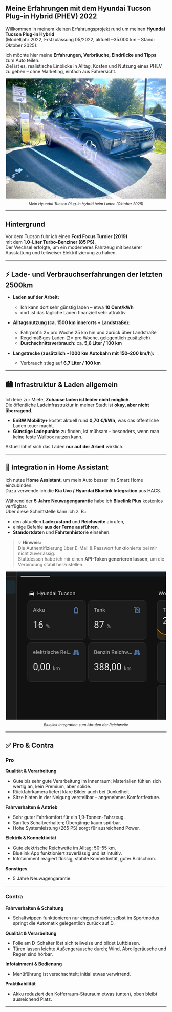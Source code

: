 ## Meine Erfahrungen mit dem Hyundai Tucson Plug-in Hybrid (PHEV) 2022

Willkommen in meinem kleinen Erfahrungsprojekt rund um meinen **Hyundai Tucson Plug-in Hybrid**  
(Modelljahr 2022, Erstzulassung 05/2022, aktuell ~35.000 km – Stand: Oktober 2025).

Ich möchte hier meine **Erfahrungen, Verbräuche, Eindrücke und Tipps** zum Auto teilen.  
Ziel ist es, realistische Einblicke in Alltag, Kosten und Nutzung eines PHEV zu geben – ohne Marketing, einfach aus Fahrersicht.

<p align="center">
  <img src="ressources/charging-tucson.jpg" width="500" alt="Hyundai Tucson PHEV beim Laden">
  <br>
  <sub><em>Mein Hyundai Tucson Plug-in Hybrid beim Laden (Oktober 2025)</em></sub>
</p>

---

## Hintergrund

Vor dem Tucson fuhr ich einen **Ford Focus Turnier (2019)**  
mit dem **1.0-Liter Turbo-Benziner (85 PS)**.  
Der Wechsel erfolgte, um ein moderneres Fahrzeug mit besserer Ausstattung und teilweiser Elektrifizierung zu haben.

---

## ⚡ Lade- und Verbrauchserfahrungen der letzten 2500km

- **Laden auf der Arbeit:**  
  - Ich kann dort sehr günstig laden – etwa **10 Cent/kWh** 
  - dort ist das tägliche Laden finanziell sehr attraktiv

- **Alltagsnutzung (ca. 1500 km innerorts + Landstraße):**  
  - Fahrprofil: 2× pro Woche 25 km hin und zurück über Landstraße  
  - Regelmäßiges Laden (2× pro Woche, gelegentlich zusätzlich)  
  - **Durchschnittsverbrauch:** ca. **5,6 Liter / 100 km**

- **Langstrecke (zusätzlich ~1000 km Autobahn mit 150–200 km/h):**  
  - Verbrauch stieg auf **6,7 Liter / 100 km**

---

## 🏙️ Infrastruktur & Laden allgemein

Ich lebe zur Miete, **Zuhause laden ist leider nicht möglich**.  
Die öffentliche Ladeinfrastruktur in meiner Stadt ist **okay, aber nicht überragend**.

- **EnBW Mobility+** kostet aktuell rund **0,70 €/kWh**, was das öffentliche Laden teuer macht.  
- **Günstige Ladepunkte** zu finden, ist mühsam – besonders, wenn man keine feste Wallbox nutzen kann.  

Aktuell lohnt sich das Laden **nur auf der Arbeit** wirklich.

---

## 🏡 Integration in Home Assistant

Ich nutze **Home Assistant**, um mein Auto besser ins Smart Home einzubinden.  
Dazu verwende ich die **Kia Uvo / Hyundai Bluelink Integration** aus HACS.

Während der **5 Jahre Neuwagengarantie** habe ich **Bluelink Plus** kostenlos verfügbar.  
Über diese Schnittstelle kann ich z. B.:

- den aktuellen **Ladezustand** und **Reichweite** abrufen,  
- einige Befehle **aus der Ferne ausführen**,  
- **Standortdaten** und **Fahrtenhistorie** einsehen.

> 💡 **Hinweis:**  
> Die Authentifizierung über E-Mail & Passwort funktionierte bei mir nicht zuverlässig.  
> Stattdessen habe ich mir einen **API-Token generieren lassen**, um die Verbindung stabil herzustellen.

<p align="center">
  <img src="ressources/Bluelink-Integration.png" width="500" alt="Bluelink Integration">
  <br>
  <sub><em>Bluelink Integration zum Abrufen der Reichweite</em></sub>
</p>

---

## ✅ Pro & Contra

### **Pro**

**Qualität & Verarbeitung**  
- Gute bis sehr gute Verarbeitung im Innenraum; Materialien fühlen sich wertig an, kein Premium, aber solide.  
- Rückfahrkamera liefert klare Bilder auch bei Dunkelheit.  
- Sitze hinten in der Neigung verstellbar – angenehmes Komfortfeature.  

**Fahrverhalten & Antrieb**  
- Sehr guter Fahrkomfort für ein 1,9‑Tonnen-Fahrzeug.  
- Sanftes Schaltverhalten; Übergänge kaum spürbar.  
- Hohe Systemleistung (265 PS) sorgt für ausreichend Power.  

**Elektrik & Konnektivität**  
- Gute elektrische Reichweite im Alltag: 50–55 km.  
- Bluelink App funktioniert zuverlässig und ist intuitiv.  
- Infotainment reagiert flüssig, stabile Konnektivität, guter Bildschirm.  

**Sonstiges**  
- 5 Jahre Neuwagengarantie.  

---

### **Contra**

**Fahrverhalten & Schaltung**  
- Schaltwippen funktionieren nur eingeschränkt; selbst im Sportmodus springt die Automatik gelegentlich zurück auf D.  

**Qualität & Verarbeitung**  
- Folie am D-Schalter löst sich teilweise und bildet Luftblasen.  
- Türen lassen leichte Außengeräusche durch; Wind, Abrollgeräusche und Regen sind hörbar.  

**Infotainment & Bedienung**  
- Menüführung ist verschachtelt; initial etwas verwirrend.  

**Praktikabilität**  
- Akku reduziert den Kofferraum-Stauraum etwas (unten), oben bleibt ausreichend Platz.

---
